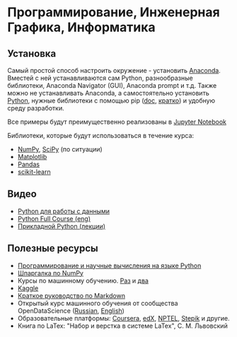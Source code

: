 # Программирование, Инженерная Графика, Информатика
## Установка
Самый простой способ настроить окружение - установить [Anaconda](https://www.anaconda.com/products/individual-d). Вместей с ней устанавливаются сам Python, разнообразные библиотеки, Anaconda Navigator (GUI), Anaconda prompt и т.д. Также можно не устанавливать Anaconda, а самостоятельно установить [Python](https://www.python.org/downloads/), нужные библиотеки с помощью pip ([doc](https://docs.python.org/3/installing/index.html), [кратко](https://pythonworld.ru/osnovy/pip.html)) и удобную среду разработки.

Все примеры будут преимущественно реализованы в [Jupyter Notebook](https://jupyter.org/)

Библиотеки, которые будут использоваться в течение курса:
- [NumPy](https://numpy.org/), [SciPy](https://scipy.org/) (по ситуации)
- [Matplotlib](https://matplotlib.org/)
- [Pandas](https://pandas.pydata.org/)
- [scikit-learn](https://scikit-learn.org/stable/)
## Видео
- [Python для работы с данными](https://youtube.com/playlist?list=PLBRXq5LaddfxQFjzuq5QC05q1ZheGMQo1) 
- [Python Full Course (eng)](https://www.youtube.com/watch?v=XKHEtdqhLK8)
- [Прикладной Python (лекции)](https://www.youtube.com/playlist?list=PLrCZzMib1e9qM62lMXC90SiFy7-1-kAPJ)

## Полезные ресурсы
- [Программирование и научные вычисления на языке Python](https://ru.wikiversity.org/wiki/%D0%9F%D1%80%D0%BE%D0%B3%D1%80%D0%B0%D0%BC%D0%BC%D0%B8%D1%80%D0%BE%D0%B2%D0%B0%D0%BD%D0%B8%D0%B5_%D0%B8_%D0%BD%D0%B0%D1%83%D1%87%D0%BD%D1%8B%D0%B5_%D0%B2%D1%8B%D1%87%D0%B8%D1%81%D0%BB%D0%B5%D0%BD%D0%B8%D1%8F_%D0%BD%D0%B0_%D1%8F%D0%B7%D1%8B%D0%BA%D0%B5_Python)
- [Шпаргалка по NumPy](https://s3.amazonaws.com/assets.datacamp.com/blog_assets/Numpy_Python_Cheat_Sheet.pdf)
- Курсы по машинному обучению. [Раз](https://github.com/esokolov/ml-course-hse) и [два](https://github.com/girafe-ai/ml-mipt)
- [Kaggle](https://www.kaggle.com/)
- [Краткое руководство по Markdown](https://paulradzkov.com/2014/markdown_cheatsheet/)
- Открытый курс машинного обучения от сообщества OpenDataScience ([Russian](https://habr.com/ru/company/ods/blog/322626/), [English](https://mlcourse.ai/))
- Образовательные платформы: [Coursera](https://www.coursera.org/), [edX](https://www.edx.org/), [NPTEL](https://nptel.ac.in/), [Stepik](https://stepik.org/catalog) и другие.
- Книга по LaTex: "Набор и верстка в системе LaTex", С. М. Львовский
